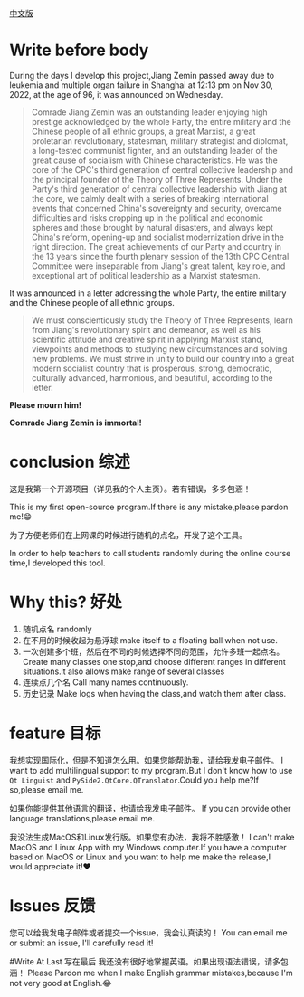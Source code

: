 [中文版](./README.md)
# Write before body
During the days I develop this project,Jiang Zemin passed away due to leukemia and multiple organ failure in Shanghai at 12:13 pm on Nov 30, 2022, at the age of 96, it was announced on Wednesday.
> Comrade Jiang Zemin was an outstanding leader enjoying high prestige acknowledged by the whole Party, the entire military and the Chinese people of all ethnic groups, a great Marxist, a great proletarian revolutionary, statesman, military strategist and diplomat, a long-tested communist fighter, and an outstanding leader of the great cause of socialism with Chinese characteristics. He was the core of the CPC's third generation of central collective leadership and the principal founder of the Theory of Three Represents.
> Under the Party's third generation of central collective leadership with Jiang at the core, we calmly dealt with a series of breaking international events that concerned China's sovereignty and security, overcame difficulties and risks cropping up in the political and economic spheres and those brought by natural disasters, and always kept China's reform, opening-up and socialist modernization drive in the right direction. The great achievements of our Party and country in the 13 years since the fourth plenary session of the 13th CPC Central Committee were inseparable from Jiang's great talent, key role, and exceptional art of political leadership as a Marxist statesman.

It was announced in a letter addressing the whole Party, the entire military and the Chinese people of all ethnic groups.

>We must conscientiously study the Theory of Three Represents, learn from Jiang's revolutionary spirit and demeanor, as well as his scientific attitude and creative spirit in applying Marxist stand, viewpoints and methods to studying new circumstances and solving new problems. We must strive in unity to build our country into a great modern socialist country that is prosperous, strong, democratic, culturally advanced, harmonious, and beautiful, according to the letter.

**Please mourn him!**

**Comrade Jiang Zemin is immortal!**


# conclusion 综述
这是我第一个开源项目（详见我的个人主页）。若有错误，多多包涵！

This is my first open-source program.If there is any mistake,please pardon me!😁


为了方便老师们在上网课的时候进行随机的点名，开发了这个工具。

In order to help teachers to call students randomly during the online course time,I developed this tool.
# Why this? 好处
1. 随机点名 randomly
2. 在不用的时候收起为悬浮球
make itself to a floating ball when not use.
3. 一次创建多个班，然后在不同的时候选择不同的范围，允许多班一起点名。
Create many classes one stop,and choose different ranges in different situations.it also allows make range of several classes
4. 连续点几个名
Call many names continuously.
5. 历史记录
Make logs when having the class,and watch them after class.


# feature 目标
我想实现国际化，但是不知道怎么用。如果您能帮助我，请给我发电子邮件。
I want to add multilingual support to my program.But I don't know how to use `Qt Linguist` and `PySide2.QtCore.QTranslator`.Could you help me?If so,please email me.

如果你能提供其他语言的翻译，也请给我发电子邮件。
If you can provide other language translations,please email me.

我没法生成MacOS和Linux发行版。如果您有办法，我将不胜感激！
I can't make MacOS and Linux App with my Windows computer.If you have a computer based on MacOS or Linux and you want to help me make the release,I would appreciate it!❤️
# Issues 反馈
您可以给我发电子邮件或者提交一个issue，我会认真读的！
You can email me or submit an issue, I'll carefully read it!

#Write At Last 写在最后
我还没有很好地掌握英语。如果出现语法错误，请多包涵！
Please Pardon me when I make English grammar mistakes,because I'm not very good at English.😂